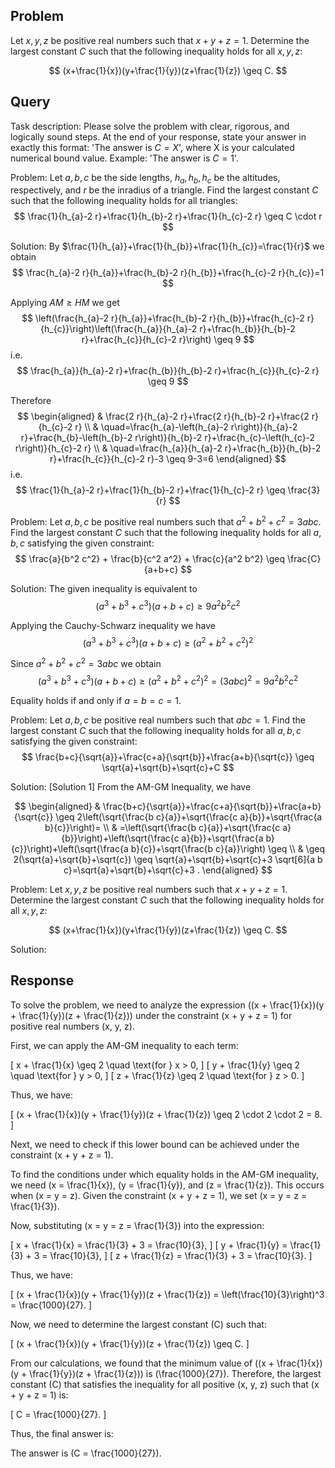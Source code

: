 ## Problem

Let $x, y, z$ be positive real numbers such that $x+y+z=1$. Determine the largest constant $C$ such that the following inequality holds for all $x, y, z$:

$$
(x+\frac{1}{x})(y+\frac{1}{y})(z+\frac{1}{z}) \geq C.
$$

## Query

Task description: Please solve the problem with clear, rigorous, and logically sound steps. At the end of your response, state your answer in exactly this format: 'The answer is $C=X$', where X is your calculated numerical bound value. Example: 'The answer is $C=1$'.



Problem: Let $a, b, c$ be the side lengths, $h_{a}, h_{b}, h_{c}$ be the altitudes, respectively, and $r$ be the inradius of a triangle. Find the largest constant $C$ such that the following inequality holds for all triangles:
$$
\frac{1}{h_{a}-2 r}+\frac{1}{h_{b}-2 r}+\frac{1}{h_{c}-2 r} \geq C \cdot r
$$

Solution: By $\frac{1}{h_{a}}+\frac{1}{h_{b}}+\frac{1}{h_{c}}=\frac{1}{r}$ we obtain
$$
\frac{h_{a}-2 r}{h_{a}}+\frac{h_{b}-2 r}{h_{b}}+\frac{h_{c}-2 r}{h_{c}}=1
$$

Applying $A M \geq H M$ we get
$$
\left(\frac{h_{a}-2 r}{h_{a}}+\frac{h_{b}-2 r}{h_{b}}+\frac{h_{c}-2 r}{h_{c}}\right)\left(\frac{h_{a}}{h_{a}-2 r}+\frac{h_{b}}{h_{b}-2 r}+\frac{h_{c}}{h_{c}-2 r}\right) \geq 9
$$
i.e.
$$
\frac{h_{a}}{h_{a}-2 r}+\frac{h_{b}}{h_{b}-2 r}+\frac{h_{c}}{h_{c}-2 r} \geq 9
$$

Therefore
$$
\begin{aligned}
& \frac{2 r}{h_{a}-2 r}+\frac{2 r}{h_{b}-2 r}+\frac{2 r}{h_{c}-2 r} \\
& \quad=\frac{h_{a}-\left(h_{a}-2 r\right)}{h_{a}-2 r}+\frac{h_{b}-\left(h_{b}-2 r\right)}{h_{b}-2 r}+\frac{h_{c}-\left(h_{c}-2 r\right)}{h_{c}-2 r} \\
& \quad=\frac{h_{a}}{h_{a}-2 r}+\frac{h_{b}}{h_{b}-2 r}+\frac{h_{c}}{h_{c}-2 r}-3 \geq 9-3=6
\end{aligned}
$$
i.e.
$$
\frac{1}{h_{a}-2 r}+\frac{1}{h_{b}-2 r}+\frac{1}{h_{c}-2 r} \geq \frac{3}{r}
$$



Problem: Let $a, b, c$ be positive real numbers such that $a^2 + b^2 + c^2 = 3abc$. Find the largest constant $C$ such that the following inequality holds for all $a, b, c$ satisfying the given constraint:
$$
\frac{a}{b^2 c^2} + \frac{b}{c^2 a^2} + \frac{c}{a^2 b^2} \geq \frac{C}{a+b+c}
$$

Solution: The given inequality is equivalent to
$$
\left(a^{3}+b^{3}+c^{3}\right)(a+b+c) \geq 9 a^{2} b^{2} c^{2}
$$

Applying the Cauchy-Schwarz inequality we have
$$
\left(a^{3}+b^{3}+c^{3}\right)(a+b+c) \geq\left(a^{2}+b^{2}+c^{2}\right)^{2}
$$

Since $a^{2}+b^{2}+c^{2}=3 a b c$ we obtain
$$
\left(a^{3}+b^{3}+c^{3}\right)(a+b+c) \geq\left(a^{2}+b^{2}+c^{2}\right)^{2}=(3 a b c)^{2}=9 a^{2} b^{2} c^{2}
$$

Equality holds if and only if $a=b=c=1$.



Problem: Let $a, b, c$ be positive real numbers such that $a b c = 1$. Find the largest constant $C$ such that the following inequality holds for all $a, b, c$ satisfying the given constraint:
$$
\frac{b+c}{\sqrt{a}}+\frac{c+a}{\sqrt{b}}+\frac{a+b}{\sqrt{c}} \geq \sqrt{a}+\sqrt{b}+\sqrt{c}+C
$$

Solution: [Solution 1]
From the AM-GM Inequality, we have

$$
\begin{aligned}
& \frac{b+c}{\sqrt{a}}+\frac{c+a}{\sqrt{b}}+\frac{a+b}{\sqrt{c}} \geq 2\left(\sqrt{\frac{b c}{a}}+\sqrt{\frac{c a}{b}}+\sqrt{\frac{a b}{c}}\right)= \\
& =\left(\sqrt{\frac{b c}{a}}+\sqrt{\frac{c a}{b}}\right)+\left(\sqrt{\frac{c a}{b}}+\sqrt{\frac{a b}{c}}\right)+\left(\sqrt{\frac{a b}{c}}+\sqrt{\frac{b c}{a}}\right) \geq \\
& \geq 2(\sqrt{a}+\sqrt{b}+\sqrt{c}) \geq \sqrt{a}+\sqrt{b}+\sqrt{c}+3 \sqrt[6]{a b c}=\sqrt{a}+\sqrt{b}+\sqrt{c}+3 .
\end{aligned}
$$

Problem: Let $x, y, z$ be positive real numbers such that $x+y+z=1$. Determine the largest constant $C$ such that the following inequality holds for all $x, y, z$:

$$
(x+\frac{1}{x})(y+\frac{1}{y})(z+\frac{1}{z}) \geq C.
$$

Solution:

## Response

To solve the problem, we need to analyze the expression \((x + \frac{1}{x})(y + \frac{1}{y})(z + \frac{1}{z})\) under the constraint \(x + y + z = 1\) for positive real numbers \(x, y, z\).

First, we can apply the AM-GM inequality to each term:

\[
x + \frac{1}{x} \geq 2 \quad \text{for } x > 0,
\]
\[
y + \frac{1}{y} \geq 2 \quad \text{for } y > 0,
\]
\[
z + \frac{1}{z} \geq 2 \quad \text{for } z > 0.
\]

Thus, we have:

\[
(x + \frac{1}{x})(y + \frac{1}{y})(z + \frac{1}{z}) \geq 2 \cdot 2 \cdot 2 = 8.
\]

Next, we need to check if this lower bound can be achieved under the constraint \(x + y + z = 1\). 

To find the conditions under which equality holds in the AM-GM inequality, we need \(x = \frac{1}{x}\), \(y = \frac{1}{y}\), and \(z = \frac{1}{z}\). This occurs when \(x = y = z\). Given the constraint \(x + y + z = 1\), we set \(x = y = z = \frac{1}{3}\).

Now, substituting \(x = y = z = \frac{1}{3}\) into the expression:

\[
x + \frac{1}{x} = \frac{1}{3} + 3 = \frac{10}{3},
\]
\[
y + \frac{1}{y} = \frac{1}{3} + 3 = \frac{10}{3},
\]
\[
z + \frac{1}{z} = \frac{1}{3} + 3 = \frac{10}{3}.
\]

Thus, we have:

\[
(x + \frac{1}{x})(y + \frac{1}{y})(z + \frac{1}{z}) = \left(\frac{10}{3}\right)^3 = \frac{1000}{27}.
\]

Now, we need to determine the largest constant \(C\) such that:

\[
(x + \frac{1}{x})(y + \frac{1}{y})(z + \frac{1}{z}) \geq C.
\]

From our calculations, we found that the minimum value of \((x + \frac{1}{x})(y + \frac{1}{y})(z + \frac{1}{z})\) is \(\frac{1000}{27}\). Therefore, the largest constant \(C\) that satisfies the inequality for all positive \(x, y, z\) such that \(x + y + z = 1\) is:

\[
C = \frac{1000}{27}.
\]

Thus, the final answer is:

The answer is \(C = \frac{1000}{27}\).